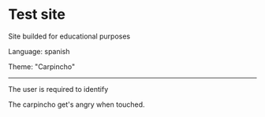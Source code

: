 # Test site
Site builded for educational purposes

Language: spanish 

Theme: "Carpincho"

--------------------------------
The user is required to identify

The carpincho get's angry when touched.

